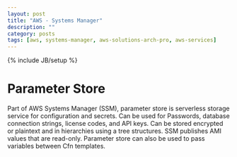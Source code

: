 ```yaml
---
layout: post
title: "AWS - Systems Manager"
description: ""
category: posts
tags: [aws, systems-manager, aws-solutions-arch-pro, aws-services]
---
```

{% include JB/setup %}

# Parameter Store
Part of AWS Systems Manager (SSM), parameter store is serverless storage service for configuration and secrets. Can be used for Passwords, database connection strings, license codes, and API keys. Can be stored encrypted or plaintext and in hierarchies using a tree structures. SSM publishes AMI values that are read-only. Parameter store can also be used to pass variables between Cfn templates.




